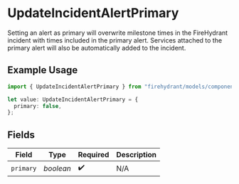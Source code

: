 # UpdateIncidentAlertPrimary

Setting an alert as primary will overwrite milestone times in the FireHydrant incident with times included in the primary alert. Services attached to the primary alert will also be automatically added to the incident.

## Example Usage

```typescript
import { UpdateIncidentAlertPrimary } from "firehydrant/models/components";

let value: UpdateIncidentAlertPrimary = {
  primary: false,
};
```

## Fields

| Field              | Type               | Required           | Description        |
| ------------------ | ------------------ | ------------------ | ------------------ |
| `primary`          | *boolean*          | :heavy_check_mark: | N/A                |